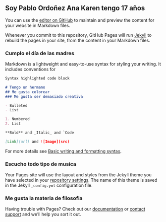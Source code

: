 ## Soy Pablo Ordoñez Ana Karen tengo 17 años 

You can use the [editor on GitHub](https://github.com/ANA-86-PABLO/ANA-86-PABLO.github.io/edit/main/index.md) to maintain and preview the content for your website in Markdown files.

Whenever you commit to this repository, GitHub Pages will run [Jekyll](https://jekyllrb.com/) to rebuild the pages in your site, from the content in your Markdown files.

### Cumplo el día de las madres

Markdown is a lightweight and easy-to-use syntax for styling your writing. It includes conventions for

```markdown
Syntax highlighted code block

# Tengo un hermano
## Me gusta colorear
### Me gusta ser demasiado creativa 

- Bulleted
- List

1. Numbered
2. List

**Bold** and _Italic_ and `Code

[Link](url) and ![Image](src)
```

For more details see [Basic writing and formatting syntax](https://docs.github.com/en/github/writing-on-github/getting-started-with-writing-and-formatting-on-github/basic-writing-and-formatting-syntax).

### Escucho todo tipo de musica

Your Pages site will use the layout and styles from the Jekyll theme you have selected in your [repository settings](https://github.com/ANA-86-PABLO/ANA-86-PABLO.github.io/settings/pages). The name of this theme is saved in the Jekyll `_config.yml` configuration file.

### Me gusta la materia de filosofia 

Having trouble with Pages? Check out our [documentation](https://docs.github.com/categories/github-pages-basics/) or [contact support](https://support.github.com/contact) and we’ll help you sort it out.
